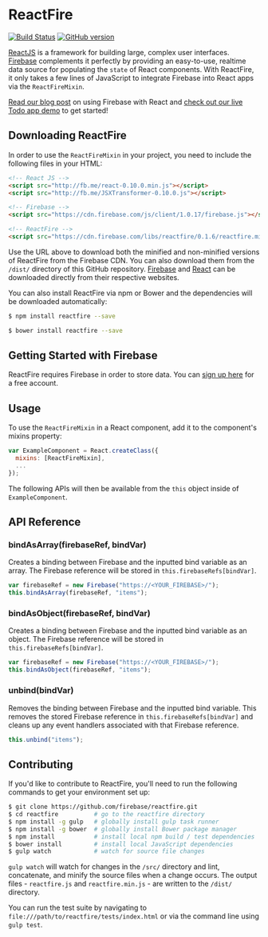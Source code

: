 # ReactFire

[![Build Status](https://travis-ci.org/firebase/reactfire.svg)](https://travis-ci.org/firebase/reactfire)
[![GitHub version](https://badge.fury.io/gh/firebase%2Freactfire.svg)](http://badge.fury.io/gh/firebase%2Freactfire)

[ReactJS](http://facebook.github.io/react/) is a framework for building large, complex user interfaces. [Firebase](http://www.firebase.com/?utm_source=reactfire) complements it perfectly by providing an easy-to-use, realtime data source for populating the `state` of React components. With ReactFire, it only takes a few lines of JavaScript to integrate Firebase into React apps via the `ReactFireMixin`.

[Read our blog post](https://firebase.com/blog/2014-05-01-using-firebase-with-react.html?utm_source=reactfire) on using Firebase with React and [check out our live Todo app demo](https://reactfiretodoapp.firebaseapp.com/) to get started!

## Downloading ReactFire

In order to use the `ReactFireMixin` in your project, you need to include the following files in your HTML:

```html
<!-- React JS -->
<script src="http://fb.me/react-0.10.0.min.js"></script>
<script src="http://fb.me/JSXTransformer-0.10.0.js"></script>

<!-- Firebase -->
<script src="https://cdn.firebase.com/js/client/1.0.17/firebase.js"></script>

<!-- ReactFire -->
<script src="https://cdn.firebase.com/libs/reactfire/0.1.6/reactfire.min.js"></script>
```

Use the URL above to download both the minified and non-minified versions of ReactFire from the Firebase CDN. You can also download them from the `/dist/` directory of this GitHub repository. [Firebase](https://www.firebase.com/docs/web-quickstart.html?utm_source=reactfire) and [React](http://facebook.github.io/react/downloads.html) can be downloaded directly from their respective websites.

You can also install ReactFire via npm or Bower and the dependencies will be downloaded automatically:

```bash
$ npm install reactfire --save
```

```bash
$ bower install reactfire --save
```

## Getting Started with Firebase

ReactFire requires Firebase in order to store data. You can [sign up here](https://www.firebase.com/signup/?utm_source=reactfire) for a free account.

## Usage

To use the `ReactFireMixin` in a React component, add it to the component's mixins property:

```javascript
var ExampleComponent = React.createClass({
  mixins: [ReactFireMixin],
  ...
});
```

The following APIs will then be available from the `this` object inside of `ExampleComponent`.

## API Reference

### bindAsArray(firebaseRef, bindVar)

Creates a binding between Firebase and the inputted bind variable as an array. The Firebase reference will be stored in `this.firebaseRefs[bindVar]`.

```javascript
var firebaseRef = new Firebase("https://<YOUR_FIREBASE>/");
this.bindAsArray(firebaseRef, "items");
```

### bindAsObject(firebaseRef, bindVar)

Creates a binding between Firebase and the inputted bind variable as an object. The Firebase reference will be stored in `this.firebaseRefs[bindVar]`.

```javascript
var firebaseRef = new Firebase("https://<YOUR_FIREBASE>/");
this.bindAsObject(firebaseRef, "items");
```

### unbind(bindVar)

Removes the binding between Firebase and the inputted bind variable. This removes the stored Firebase reference in `this.firebaseRefs[bindVar]` and cleans up any event handlers associated with that Firebase reference.

```javascript
this.unbind("items");
```

## Contributing

If you'd like to contribute to ReactFire, you'll need to run the following commands to get your environment set up:

```bash
$ git clone https://github.com/firebase/reactfire.git
$ cd reactfire          # go to the reactfire directory
$ npm install -g gulp   # globally install gulp task runner
$ npm install -g bower  # globally install Bower package manager
$ npm install           # install local npm build / test dependencies
$ bower install         # install local JavaScript dependencies
$ gulp watch            # watch for source file changes
```

`gulp watch` will watch for changes in the `/src/` directory and lint, concatenate, and minify the source files when a change occurs. The output files - `reactfire.js` and `reactfire.min.js` - are written to the `/dist/` directory.

You can run the test suite by navigating to `file:///path/to/reactfire/tests/index.html` or via the command line using `gulp test`.